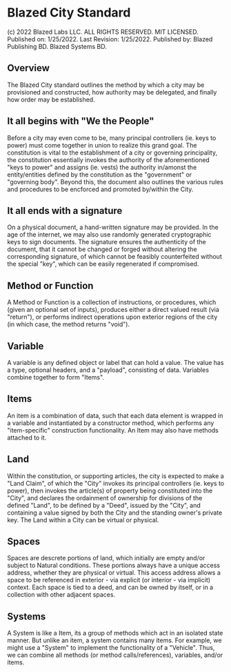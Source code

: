 # Blazed City Standard
(c) 2022 Blazed Labs LLC. ALL RIGHTS RESERVED. MIT LICENSED.
Published on: 1/25/2022. Last Revision: 1/25/2022.
Published by: Blazed Publishing BD. Blazed Systems BD.

## Overview
The Blazed City standard outlines the method by which a city may be provisioned and constructed, how authority may be delegated, and finally how order may be established.

## It all begins with "We the People"
Before a city may even come to be, many principal controllers (ie. keys to power) must come together in union to realize this grand goal. The constitution is vital to the establishment of a city or governing principality, the constitution essentially invokes the authority of the aforementioned "keys to power" and assigns (ie. vests) the authority in/amonst the entity/entities defined by the constitution as the "government" or "governing body".
Beyond this, the document also outlines the various rules and procedures to be encforced and promoted by/within the City.

## It all ends with a signature
On a physical document, a hand-written signature may be provided. In the age of the internet, we may also use randomly generated cryptographic keys to sign documents. The signature ensures the authenticity of the document, that it cannot be changed or forged without altering the corresponding signature, of which cannot be feasibly counterfeited without the special "key", which can be easily regenerated if compromised.

## Method or Function
A Method or Function is a collection of instructions, or procedures, which (given an optional set of inputs), produces either a direct valued result (via "return"), or performs indirect operations upon exterior regions of the city (in which case, the method returns "void"). 

## Variable
A variable is any defined object or label that can hold a value. The value has a type, optional headers, and a "payload", consisting of data. Variables combine together to form "Items".

## Items
An item is a combination of data, such that each data element is wrapped in a variable and instantiated by a constructor method, which performs any "item-specific" construction functionality. An Item may also have methods attached to it.

## Land
Within the constitution, or supporting articles, the city is expected to make a "Land Claim", of which the "City" invokes its principal controllers (ie. keys to power), then invokes the article(s) of property being constituted into the "City", and declares the ordainment of ownership for divisions of the defined "Land", to be defined by a "Deed", issued by the "City", and containing a value signed by both the City and the standing owner's private key. The Land within a City can be virtual or physical.

## Spaces
Spaces are descrete portions of land, which initially are empty and/or subject to Natural conditions. These portions always have a unique access address, whether they are physical or virtual. This access address allows a space to be referenced in exterior - via explicit (or interior - via implicit) context. Each space is tied to a deed, and can be owned by itself, or in a collection with other adjacent spaces.

## Systems
A System is like a Item, its a group of methods which act in an isolated state manner. But unlike an item, a system contains many items. For example, we might use a "System" to implement the functionality of a "Vehicle". Thus, we can combine all methods (or method calls/references), variables, and/or items.
